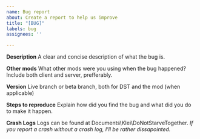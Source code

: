 ```yaml
---
name: Bug report
about: Create a report to help us improve
title: "[BUG]"
labels: bug
assignees: ''

---
```


**Description**
A clear and concise description of what the bug is.

**Other mods**
What other mods were you using when the bug happened? Include both client and server, prefferably.

**Version**
Live branch or beta branch, both for DST and the mod (when applicable)

**Steps to reproduce**
Explain how did you find the bug and what did you do to make it happen.

**Crash Logs**
Logs can be found at Documents\Klei\DoNotStarveTogether.
*If you report a crash without a crash log, I'll be rather dissapointed.*
